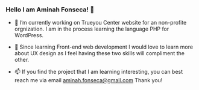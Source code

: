### Hello I am Aminah Fonseca! 👋

- 🔭 I’m currently working on Trueyou Center website for an non-profite orgnization. I am in the process learning the language PHP for WordPress.
- 🌱 Since learning Front-end web development I would love to learn more about UX design as I feel having these two skills will compliment the other.

- 📫 If you find the project that I am learning interesting, you can best reach me via email aminah.fonseca@gmail.com
Thank you!



